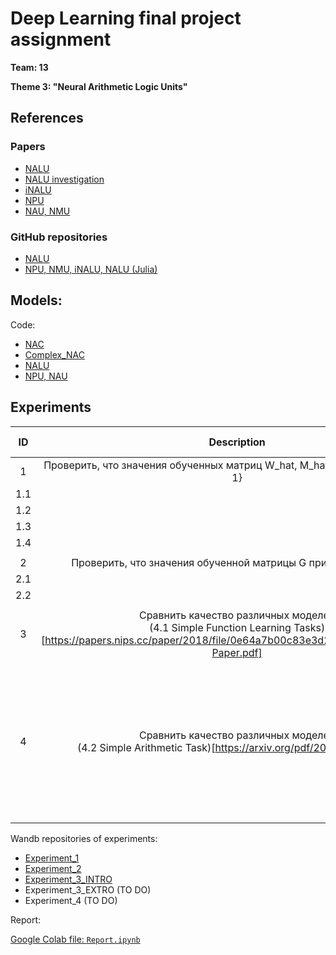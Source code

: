 
# Deep Learning final project assignment

**Team: 13**

**Theme 3: "Neural Arithmetic Logic Units"**

## References

### Papers
- [NALU](https://arxiv.org/pdf/1808.00508.pdf)
- [NALU investigation](https://github.com/FrederikWarburg/latent_disagreement)
- [iNALU](https://arxiv.org/pdf/2003.07629v1.pdf)
- [NPU](https://arxiv.org/pdf/2006.01681.pdf)
- [NAU, NMU](https://openreview.net/pdf?id=H1gNOeHKPS)

### GitHub repositories
- [NALU](https://github.com/kevinzakka/NALU-pytorch)
- [NPU, NMU, iNALU, NALU (Julia)](https://github.com/nmheim/NeuralArithmetic.jl)

## Models:

Code: 
- [NAC](./models/nac.py)
- [Complex_NAC](./models/complex_nac.py)
- [NALU](./models/nalu.py)
- [NPU, NAU](./models/npu.py)


## Experiments

| ID | Description | Model | Layers | Arithmetic function | Link |
| :-: | :-: | :-- | :-: | :-- | :-: |
| 1 | Проверить, что значения обученных матриц W_hat, M_hat принадлежат {-1, 0, 1} | | | | [`Experiment_1.ipynb`](Experiment_1.ipynb) |
| 1.1 | | NAC&#160;(+,&#160;-) | 1 | x_1 + x_2 | |
| 1.2 | | NAC&#160;(+,&#160;-) | 1 | x_1 - x_2 | |
| 1.3 | | NAC&#160;(*,&#160;/) | 1 | x_1 * x_2 | |
| 1.4 | | NAC&#160;(*,&#160;/) | 1 | x_1 / x_2 | |
| | | | | |
| 2 | Проверить, что значения обученной матрицы G принадлежат {0, 1} | | | | [`Experiment_2.ipynb`](Experiment_2.ipynb) |
| 2.1 | | NALU | 1 | x_1 + x_2 | |
| 2.2 | | NALU | 1 | x_1 * x_2 | |
| | | | | |
| 3 | Сравнить качество различных моделей <br /> (4.1 Simple Function Learning Tasks)[https://papers.nips.cc/paper/2018/file/0e64a7b00c83e3d22ce6b3acf2c582b6-Paper.pdf] | | | | [`Experiment_3.ipynb`](Experiment_3.ipynb) |
| | | NALU <br /> NAC&#160;(+,&#160;-) <br /> NAC&#160;(*,&#160;/) <br /> NPU <br /> Others(?) <br />| 2 |  | |
| 4 | Сравнить качество различных моделей <br /> (4.2 Simple Arithmetic Task)[https://arxiv.org/pdf/2006.01681.pdf] | | | | `Experiment_4.ipynb` (TO DO) |
| | | NALU <br /> NAC&#160;(+,&#160;-) <br /> NAC&#160;(*,&#160;/) <br /> NPU <br /> Others(?) <br />| 2 |  | |


Wandb repositories of experiments:

- [Experiment_1](https://wandb.ai/galmitr/Experiment_1)
- [Experiment_2](https://wandb.ai/galmitr/Experiment_2)
- [Experiment_3_INTRO](https://wandb.ai/galmitr/INTERPOLATION)
- Experiment_3_EXTRO (TO DO)
- Experiment_4 (TO DO)


Report:

[Google Colab file: `Report.ipynb`](https://colab.research.google.com/drive/1icQ92gBv-kuD7pY39xzeKBe6cJx9pAyU?usp=sharing)